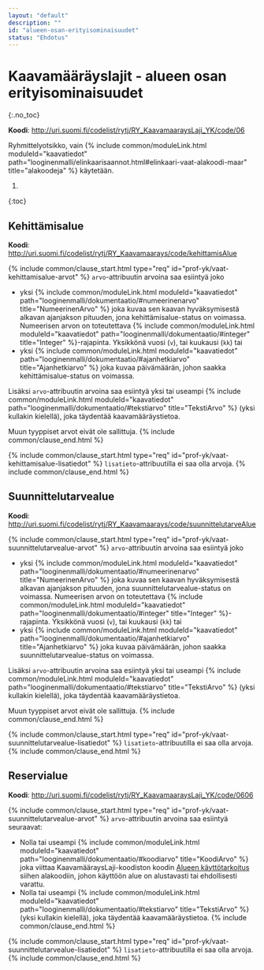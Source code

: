 ```yaml
---
layout: "default"
description: ""
id: "alueen-osan-erityisominaisuudet"
status: "Ehdotus"
---
```

# Kaavamääräyslajit - alueen osan erityisominaisuudet
{:.no_toc}

**Koodi**: <http://uri.suomi.fi/codelist/rytj/RY_KaavamaaraysLaji_YK/code/06>

Ryhmittelyotsikko, vain {% include common/moduleLink.html moduleId="kaavatiedot" path="looginenmalli/elinkaarisaannot.html#elinkaari-vaat-alakoodi-maar" title="alakoodeja" %} käytetään.

1. 
{:toc}

## Kehittämisalue
**Koodi**: <http://uri.suomi.fi/codelist/rytj/RY_Kaavamaarays/code/kehittamisAlue>

{% include common/clause_start.html type="req" id="prof-yk/vaat-kehittamisalue-arvot" %}
```arvo```-attribuutin arvoina saa esiintyä joko
* yksi {% include common/moduleLink.html moduleId="kaavatiedot" path="looginenmalli/dokumentaatio/#numeerinenarvo" title="NumeerinenArvo" %} joka kuvaa sen kaavan hyväksymisestä alkavan ajanjakson pituuden, jona kehittämisalue-status on voimassa. Numeerisen arvon  on toteutettava {% include common/moduleLink.html moduleId="kaavatiedot" path="looginenmalli/dokumentaatio/#integer" title="Integer" %}-rajapinta. Yksikkönä vuosi (```v```), tai kuukausi (```kk```) tai
* yksi {% include common/moduleLink.html moduleId="kaavatiedot" path="looginenmalli/dokumentaatio/#ajanhetkiarvo" title="Ajanhetkiarvo" %} joka kuvaa päivämäärän, johon saakka kehittämisalue-status on voimassa.

Lisäksi ```arvo```-attribuutin arvoina saa esiintyä yksi tai useampi {% include common/moduleLink.html moduleId="kaavatiedot" path="looginenmalli/dokumentaatio/#tekstiarvo" title="TekstiArvo" %} (yksi kullakin kielellä), joka täydentää kaavamääräystietoa.

Muun tyyppiset arvot eivät ole sallittuja.
{% include common/clause_end.html %}

{% include common/clause_start.html type="req" id="prof-yk/vaat-kehittamisalue-lisatiedot" %}
```lisatieto```-attribuutilla ei saa olla arvoja.
{% include common/clause_end.html %}


## Suunnittelutarvealue
**Koodi**: <http://uri.suomi.fi/codelist/rytj/RY_Kaavamaarays/code/suunnittelutarveAlue>

{% include common/clause_start.html type="req" id="prof-yk/vaat-suunnittelutarvealue-arvot" %}
```arvo```-attribuutin arvoina saa esiintyä joko
* yksi {% include common/moduleLink.html moduleId="kaavatiedot" path="looginenmalli/dokumentaatio/#numeerinenarvo" title="NumeerinenArvo" %} joka kuvaa sen kaavan hyväksymisestä alkavan ajanjakson pituuden, jona suunnittelutarvealue-status on voimassa. Numeerisen arvon  on toteutettava {% include common/moduleLink.html moduleId="kaavatiedot" path="looginenmalli/dokumentaatio/#integer" title="Integer" %}-rajapinta. Yksikkönä vuosi (```v```), tai kuukausi (```kk```) tai
* yksi {% include common/moduleLink.html moduleId="kaavatiedot" path="looginenmalli/dokumentaatio/#ajanhetkiarvo" title="Ajanhetkiarvo" %} joka kuvaa päivämäärän, johon saakka suunnittelutarvealue-status on voimassa.

Lisäksi ```arvo```-attribuutin arvoina saa esiintyä yksi tai useampi {% include common/moduleLink.html moduleId="kaavatiedot" path="looginenmalli/dokumentaatio/#tekstiarvo" title="TekstiArvo" %} (yksi kullakin kielellä), joka täydentää kaavamääräystietoa.

Muun tyyppiset arvot eivät ole sallittuja.
{% include common/clause_end.html %}

{% include common/clause_start.html type="req" id="prof-yk/vaat-suunnittelutarvealue-lisatiedot" %}
```lisatieto```-attribuutilla ei saa olla arvoja.
{% include common/clause_end.html %}


## Reservialue
**Koodi**: <http://uri.suomi.fi/codelist/rytj/RY_KaavamaaraysLaji_YK/code/0606>

{% include common/clause_start.html type="req" id="prof-yk/vaat-suunnittelutarvealue-arvot" %}
```arvo```-attribuutin arvoina saa esiintyä seuraavat:
 * Nolla tai useampi {% include common/moduleLink.html moduleId="kaavatiedot" path="looginenmalli/dokumentaatio/#koodiarvo" title="KoodiArvo" %} joka viittaa KaavamääraysLaji-koodiston koodin [Alueen käyttötarkoitus](http://uri.suomi.fi/codelist/rytj/RY_KaavamaaraysLaji_YK/code/01) siihen alakoodiin, johon käyttöön alue on alustavasti tai ehdollisesti varattu.
 * Nolla tai useampi {% include common/moduleLink.html moduleId="kaavatiedot" path="looginenmalli/dokumentaatio/#tekstiarvo" title="TekstiArvo" %} (yksi kullakin kielellä), joka täydentää kaavamääräystietoa.
{% include common/clause_end.html %}

{% include common/clause_start.html type="req" id="prof-yk/vaat-suunnittelutarvealue-lisatiedot" %}
```lisatieto```-attribuutilla ei saa olla arvoja.
{% include common/clause_end.html %}